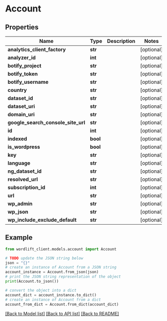 # Account


## Properties

Name | Type | Description | Notes
------------ | ------------- | ------------- | -------------
**analytics_client_factory** | **str** |  | [optional] 
**analyzer_id** | **int** |  | [optional] 
**botify_project** | **str** |  | [optional] 
**botify_token** | **str** |  | [optional] 
**botify_username** | **str** |  | [optional] 
**country** | **str** |  | [optional] 
**dataset_id** | **str** |  | [optional] 
**dataset_uri** | **str** |  | [optional] 
**domain_uri** | **str** |  | [optional] 
**google_search_console_site_url** | **str** |  | [optional] 
**id** | **int** |  | [optional] 
**indexed** | **bool** |  | [optional] 
**is_wordpress** | **bool** |  | [optional] 
**key** | **str** |  | [optional] 
**language** | **str** |  | [optional] 
**ng_dataset_id** | **str** |  | [optional] 
**resolved_url** | **str** |  | [optional] 
**subscription_id** | **int** |  | [optional] 
**url** | **str** |  | [optional] 
**wp_admin** | **str** |  | [optional] 
**wp_json** | **str** |  | [optional] 
**wp_include_exclude_default** | **str** |  | [optional] 

## Example

```python
from wordlift_client.models.account import Account

# TODO update the JSON string below
json = "{}"
# create an instance of Account from a JSON string
account_instance = Account.from_json(json)
# print the JSON string representation of the object
print(Account.to_json())

# convert the object into a dict
account_dict = account_instance.to_dict()
# create an instance of Account from a dict
account_from_dict = Account.from_dict(account_dict)
```
[[Back to Model list]](../README.md#documentation-for-models) [[Back to API list]](../README.md#documentation-for-api-endpoints) [[Back to README]](../README.md)



